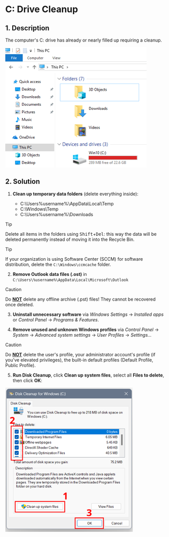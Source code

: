 # C: Drive Cleanup

## 1. Description

The computer's C: drive has already or nearly filled up requiring a cleanup.

![Full C: drive](./Assets/windows-c-drive-full.png)

## 2. Solution

1. **Clean up temporary data folders** (delete everything inside):

    - C:\Users\%username%\AppData\Local\Temp
    - C:\Windows\Temp
    - C:\Users\%username%\Downloads

> [!TIP]
> Delete all items in the folders using <kbd>Shift</kbd>+<kbd>Del</kbd>: this way the data will be deleted permanently instead of moving it into the Recycle Bin.

> [!TIP]
> If your organization is using Software Center (SCCM) for software distribution, delete the `C:\Windows\ccmcache` folder.

2. **Remove Outlook data files (.ost)** in `C:\Users\%username%\AppData\Local\Microsoft\Outlook`

> [!CAUTION]
> Do **<ins>NOT</ins>** delete any offline archive (.pst) files! They cannot be recovered once deleted.

3. **Uninstall unnecessary software** via *Windows Settings* -> *Installed apps* or *Control Panel* -> *Programs & Features*.

4. **Remove unused and unknown Windows profiles** via *Control Panel* -> *System* -> *Advanced system settings* -> *User Profiles* -> *Settings...*

> [!CAUTION]
> Do **<ins>NOT</ins>** delete the user's profile, your administrator account's profile (if you've elevated privileges), the built-in default profiles (Default Profile, Public Profile).

5. **Run Disk Cleanup**, click **Clean up system files**, select all **Files to delete**, then click **OK**:

![Disk Cleanup screenshot](./Assets/windows-disk-cleanup.png)
